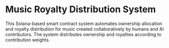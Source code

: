 # Music Royalty Distribution System

This Solana-based smart contract system automates ownership allocation and royalty distribution for music created collaboratively by humans and AI contributors. The system distributes ownership and royalties according to contribution weights.
